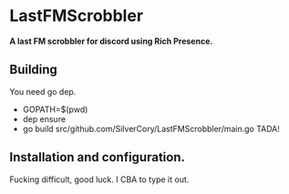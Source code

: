 # LastFMScrobbler
**A last FM scrobbler for discord using Rich Presence.**

## Building
You need go dep.

- GOPATH=$(pwd)
- dep ensure
- go build src/github.com/SilverCory/LastFMScrobbler/main.go
 TADA!



## Installation and configuration.
Fucking difficult, good luck. I CBA to type it out.
